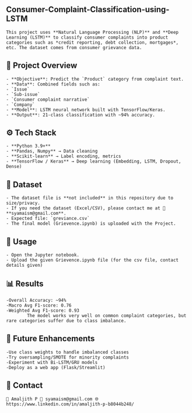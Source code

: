 ## Consumer-Complaint-Classification-using-LSTM

    This project uses **Natural Language Processing (NLP)** and **Deep Learning (LSTM)** to classify consumer complaints into product categories such as *credit reporting, debt collection, mortgages*, etc. The dataset comes from consumer grievance data.

## 📌 Project Overview
    - **Objective**: Predict the `Product` category from complaint text.  
    - **Data**: Combined fields such as:
    - `Issue`
    - `Sub-issue`
    - `Consumer complaint narrative`
    - `Company`  
    - **Model**: LSTM neural network built with TensorFlow/Keras.  
    - **Output**: 21-class classification with ~94% accuracy.  

## ⚙️ Tech Stack
    - **Python 3.9+**
    - **Pandas, Numpy** → Data cleaning  
    - **Scikit-learn** → Label encoding, metrics  
    - **TensorFlow / Keras** → Deep learning (Embedding, LSTM, Dropout, Dense)  

## 📂 Dataset
    - The dataset file is **not included** in this repository due to size/privacy.  
    - If you need the dataset (Excel/CSV), please contact me at 📧 **syamaism@gmail.com**.  
    - Expected file: `greviance.csv`  
    - The final model (Grievence.ipynb) is uploaded with the Project.

## 🚀 Usage
    - Open the Jupyter notebook.
    - Upload the given Grievence.ipynb file (for the csv file, contact details given)

## 📊 Results
    -Overall Accuracy: ~94%
    -Macro Avg F1-score: 0.76
    -Weighted Avg F1-score: 0.93
            The model works very well on common complaint categories, but rare categories suffer due to class imbalance.

## 🔮 Future Enhancements
    -Use class weights to handle imbalanced classes
    -Try oversampling/SMOTE for minority complaints
    -Experiment with Bi-LSTM/GRU models
    -Deploy as a web app (Flask/Streamlit)

## 📧 Contact
    👤 Amaljith P 📩 syamaism@gmail.com 🌐 https://www.linkedin.com/in/amaljith-p-b8044b248/

